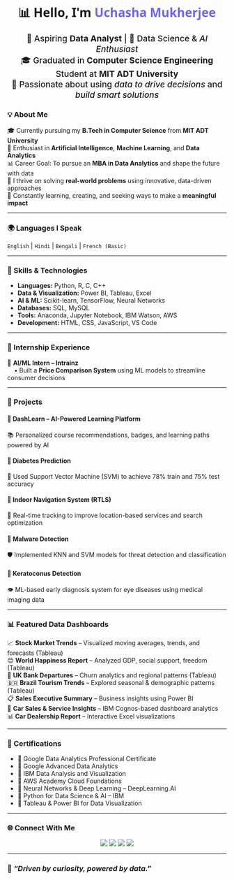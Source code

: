 <h1 align="center" style="font-family:'Segoe UI', Tahoma, Geneva, Verdana, sans-serif;">
  📊 Hello, I'm <span style="color:#6C63FF;"><strong>Uchasha Mukherjee</strong></span>
</h1>

<p align="center" style="font-size: 1.2rem; font-weight: 500;">
  💼 Aspiring <strong>Data Analyst</strong> | 🔬 Data Science & <em>AI Enthusiast</em> <br>
  🎓 Graduated in <strong>Computer Science Engineering</strong> Student at <strong>MIT ADT University</strong> <br>
  🚀 Passionate about using <em>data to drive decisions</em> and <em>build smart solutions</em>
</p>



### 💡 About Me

🎓 Currently pursuing my **B.Tech in Computer Science** from **MIT ADT University**  
🤖 Enthusiast in **Artificial Intelligence**, **Machine Learning**, and **Data Analytics**  
📊 Career Goal: To pursue an **MBA in Data Analytics** and shape the future with data  
🧠 I thrive on solving **real-world problems** using innovative, data-driven approaches  
🌟 Constantly learning, creating, and seeking ways to make a **meaningful impact**


---

### 🌍 Languages I Speak

`English` | `Hindi` | `Bengali` | `French (Basic)`

---

### 🧠 Skills & Technologies

- **Languages:** Python, R, C, C++
- **Data & Visualization:** Power BI, Tableau, Excel  
- **AI & ML:** Scikit-learn, TensorFlow, Neural Networks  
- **Databases:** SQL, MySQL  
- **Tools:** Anaconda, Jupyter Notebook, IBM Watson, AWS  
- **Development:** HTML, CSS, JavaScript, VS Code  

---

### 💼 Internship Experience

🔹 **AI/ML Intern – Intrainz**  
&nbsp;&nbsp;&nbsp;&nbsp;• Built a **Price Comparison System** using ML models to streamline consumer decisions

---

### 🚀 Projects

#### 🔸 DashLearn – AI-Powered Learning Platform  
📚 Personalized course recommendations, badges, and learning paths powered by AI

#### 🔸 Diabetes Prediction  
🧬 Used Support Vector Machine (SVM) to achieve 78% train and 75% test accuracy

#### 🔸 Indoor Navigation System (RTLS)  
📍 Real-time tracking to improve location-based services and search optimization

#### 🔸 Malware Detection  
🛡️ Implemented KNN and SVM models for threat detection and classification

#### 🔸 Keratoconus Detection  
👁️ ML-based early diagnosis system for eye diseases using medical imaging data

---

### 📊 Featured Data Dashboards

📈 **Stock Market Trends** – Visualized moving averages, trends, and forecasts (Tableau)  
😊 **World Happiness Report** – Analyzed GDP, social support, freedom (Tableau)  
🏦 **UK Bank Departures** – Churn analytics and regional patterns (Tableau)  
🇧🇷 **Brazil Tourism Trends** – Explored seasonal & demographic patterns (Tableau)  
📋 **Sales Executive Summary** – Business insights using Power BI  
🚙 **Car Sales & Service Insights** – IBM Cognos-based dashboard analytics  
📊 **Car Dealership Report** – Interactive Excel visualizations

---

### 🏅 Certifications

- 📜 Google Data Analytics Professional Certificate  
- 📜 Google Advanced Data Analytics  
- 📜 IBM Data Analysis and Visualization  
- 📜 AWS Academy Cloud Foundations  
- 📜 Neural Networks & Deep Learning – DeepLearning.AI  
- 📜 Python for Data Science & AI – IBM  
- 📜 Tableau & Power BI for Data Visualization  

---

### 🌐 Connect With Me

<p align="center">
  <a href="https://www.linkedin.com/in/uchasha-mukherjee-409939284/"><img src="https://img.shields.io/badge/LinkedIn-Uchasha%20Mukherjee-blue?style=for-the-badge&logo=linkedin"></a>
  <a href="https://github.com/uchasha2825"><img src="https://img.shields.io/badge/GitHub-uchasha2825-black?style=for-the-badge&logo=github"></a>
  <a href="https://public.tableau.com/app/profile/uchasha.mukherjee/vizzes"><img src="https://img.shields.io/badge/Tableau-Dashboards-orange?style=for-the-badge&logo=tableau"></a>
  <a href="https://www.credly.com/users/uchasha-mukherjee"><img src="https://img.shields.io/badge/Credly-Badges-orange?style=for-the-badge&logo=credly"></a>
</p>

---

### 🌟 *“Driven by curiosity, powered by data.”*
